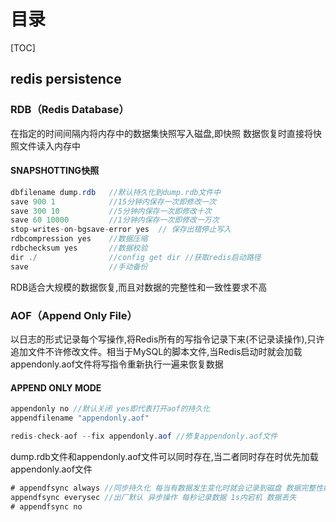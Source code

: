 # 目录

[TOC]

## redis persistence

### RDB（Redis Database）

在指定的时间间隔内将内存中的数据集快照写入磁盘,即快照 数据恢复时直接将快照文件读入内存中

#### SNAPSHOTTING快照

```java
dbfilename dump.rdb   //默认持久化到dump.rdb文件中 
save 900 1            //15分钟内保存一次即修改一次
save 300 10           //5分钟内保存一次即修改十次
save 60 10000         //1分钟内保存一次即修改一万次
stop-writes-on-bgsave-error yes  //	保存出错停止写入
rdbcompression yes    //数据压缩
rdbchecksum yes       //数据校验
dir ./                //config get dir //获取redis启动路径
save                  //手动备份
```

RDB适合大规模的数据恢复,而且对数据的完整性和一致性要求不高

### AOF（Append Only File）

以日志的形式记录每个写操作,将Redis所有的写指令记录下来(不记录读操作),只许追加文件不许修改文件。相当于MySQL的脚本文件,当Redis启动时就会加载appendonly.aof文件将写指令重新执行一遍来恢复数据

#### APPEND ONLY MODE

```java
appendonly no //默认关闭 yes即代表打开aof的持久化
appendfilename "appendonly.aof"
```

```java
redis-check-aof --fix appendonly.aof //修复appendonly.aof文件
```

dump.rdb文件和appendonly.aof文件可以同时存在,当二者同时存在时优先加载appendonly.aof文件

```java
# appendfsync always //同步持久化 每当有数据发生变化时就会记录到磁盘 数据完整性好但是性能差
appendfsync everysec //出厂默认 异步操作 每秒记录数据 1s内宕机 数据丢失
# appendfsync no
```



